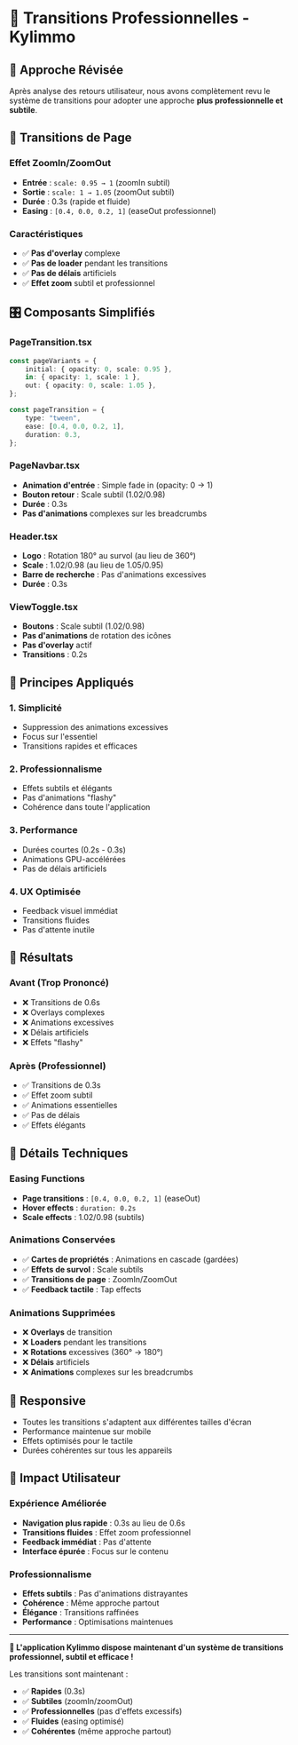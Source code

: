 # 🎯 Transitions Professionnelles - Kylimmo

## 🎨 Approche Révisée

Après analyse des retours utilisateur, nous avons complètement revu le système de transitions pour adopter une approche **plus professionnelle et subtile**.

## 🔄 Transitions de Page

### Effet ZoomIn/ZoomOut

-   **Entrée** : `scale: 0.95 → 1` (zoomIn subtil)
-   **Sortie** : `scale: 1 → 1.05` (zoomOut subtil)
-   **Durée** : 0.3s (rapide et fluide)
-   **Easing** : `[0.4, 0.0, 0.2, 1]` (easeOut professionnel)

### Caractéristiques

-   ✅ **Pas d'overlay** complexe
-   ✅ **Pas de loader** pendant les transitions
-   ✅ **Pas de délais** artificiels
-   ✅ **Effet zoom** subtil et professionnel

## 🎛️ Composants Simplifiés

### PageTransition.tsx

```typescript
const pageVariants = {
    initial: { opacity: 0, scale: 0.95 },
    in: { opacity: 1, scale: 1 },
    out: { opacity: 0, scale: 1.05 },
};

const pageTransition = {
    type: "tween",
    ease: [0.4, 0.0, 0.2, 1],
    duration: 0.3,
};
```

### PageNavbar.tsx

-   **Animation d'entrée** : Simple fade in (opacity: 0 → 1)
-   **Bouton retour** : Scale subtil (1.02/0.98)
-   **Durée** : 0.3s
-   **Pas d'animations** complexes sur les breadcrumbs

### Header.tsx

-   **Logo** : Rotation 180° au survol (au lieu de 360°)
-   **Scale** : 1.02/0.98 (au lieu de 1.05/0.95)
-   **Barre de recherche** : Pas d'animations excessives
-   **Durée** : 0.3s

### ViewToggle.tsx

-   **Boutons** : Scale subtil (1.02/0.98)
-   **Pas d'animations** de rotation des icônes
-   **Pas d'overlay** actif
-   **Transitions** : 0.2s

## 🎯 Principes Appliqués

### 1. **Simplicité**

-   Suppression des animations excessives
-   Focus sur l'essentiel
-   Transitions rapides et efficaces

### 2. **Professionnalisme**

-   Effets subtils et élégants
-   Pas d'animations "flashy"
-   Cohérence dans toute l'application

### 3. **Performance**

-   Durées courtes (0.2s - 0.3s)
-   Animations GPU-accélérées
-   Pas de délais artificiels

### 4. **UX Optimisée**

-   Feedback visuel immédiat
-   Transitions fluides
-   Pas d'attente inutile

## 🚀 Résultats

### Avant (Trop Prononcé)

-   ❌ Transitions de 0.6s
-   ❌ Overlays complexes
-   ❌ Animations excessives
-   ❌ Délais artificiels
-   ❌ Effets "flashy"

### Après (Professionnel)

-   ✅ Transitions de 0.3s
-   ✅ Effet zoom subtil
-   ✅ Animations essentielles
-   ✅ Pas de délais
-   ✅ Effets élégants

## 🎨 Détails Techniques

### Easing Functions

-   **Page transitions** : `[0.4, 0.0, 0.2, 1]` (easeOut)
-   **Hover effects** : `duration: 0.2s`
-   **Scale effects** : 1.02/0.98 (subtils)

### Animations Conservées

-   ✅ **Cartes de propriétés** : Animations en cascade (gardées)
-   ✅ **Effets de survol** : Scale subtils
-   ✅ **Transitions de page** : ZoomIn/ZoomOut
-   ✅ **Feedback tactile** : Tap effects

### Animations Supprimées

-   ❌ **Overlays** de transition
-   ❌ **Loaders** pendant les transitions
-   ❌ **Rotations** excessives (360° → 180°)
-   ❌ **Délais** artificiels
-   ❌ **Animations** complexes sur les breadcrumbs

## 📱 Responsive

-   Toutes les transitions s'adaptent aux différentes tailles d'écran
-   Performance maintenue sur mobile
-   Effets optimisés pour le tactile
-   Durées cohérentes sur tous les appareils

## 🎯 Impact Utilisateur

### Expérience Améliorée

-   **Navigation plus rapide** : 0.3s au lieu de 0.6s
-   **Transitions fluides** : Effet zoom professionnel
-   **Feedback immédiat** : Pas d'attente
-   **Interface épurée** : Focus sur le contenu

### Professionnalisme

-   **Effets subtils** : Pas d'animations distrayantes
-   **Cohérence** : Même approche partout
-   **Élégance** : Transitions raffinées
-   **Performance** : Optimisations maintenues

---

**🎉 L'application Kylimmo dispose maintenant d'un système de transitions professionnel, subtil et efficace !**

Les transitions sont maintenant :

-   ✅ **Rapides** (0.3s)
-   ✅ **Subtiles** (zoomIn/zoomOut)
-   ✅ **Professionnelles** (pas d'effets excessifs)
-   ✅ **Fluides** (easing optimisé)
-   ✅ **Cohérentes** (même approche partout)
